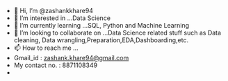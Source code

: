 - 👋 Hi, I’m @zashankkhare94
- 👀 I’m interested in ...Data Science
- 🌱 I’m currently learning ...SQL, Python and Machine Learning
- 💞️ I’m looking to collaborate on ...Data Science related stuff such as Data cleaning, Data wrangling,Preparation,EDA,Dashboarding,etc.
- 📫 How to reach me ... 
- Gmail_id : zashank.khare94@gmail.com
- My contact no. : 8871108349
- 

<!---
zashankkhare94/zashankkhare94 is a ✨ special ✨ repository because its `README.md` (this file) appears on your GitHub profile.
You can click the Preview link to take a look at your changes.
--->
